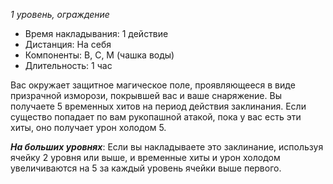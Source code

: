 *1 уровень, ограждение*

- Время накладывания: 1 действие 
- Дистанция: На себя 
- Компоненты: В, С, М (чашка воды) 
- Длительность: 1 час 

Вас окружает защитное магическое поле, проявляющееся в виде призрачной изморози, покрывшей вас и ваше снаряжение. Вы получаете 5 временных хитов на период действия заклинания. Если существо попадает по вам рукопашной атакой, пока у вас есть эти хиты, оно получает урон холодом 5. 

***На больших уровнях***: Если вы накладываете это заклинание, используя ячейку 2 уровня или выше, и временные хиты и урон холодом увеличиваются на 5 за каждый уровень ячейки выше первого.